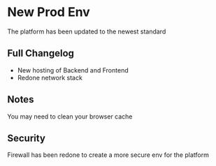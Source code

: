 # New Prod Env
The platform has been updated to the newest standard 

## Full Changelog
- New hosting of Backend and Frontend
- Redone network stack

## Notes
You may need to clean your browser cache

## Security
Firewall has been redone to create a more secure env for the platform

